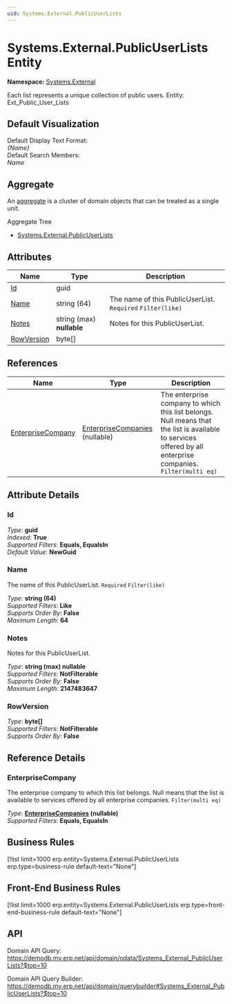 ```yaml
---
uid: Systems.External.PublicUserLists
---
```

# Systems.External.PublicUserLists Entity

**Namespace:** [Systems.External](Systems.External.md)  

Each list represents a unique collection of public users. Entity: Ext_Public_User_Lists

## Default Visualization
Default Display Text Format:  
_{Name}_  
Default Search Members:  
_Name_  

## Aggregate
An [aggregate](https://docs.erp.net/tech/advanced/concepts/aggregates.html) is a cluster of domain objects that can be treated as a single unit.  

Aggregate Tree  
* [Systems.External.PublicUserLists](Systems.External.PublicUserLists.md)  

## Attributes

| Name | Type | Description |
| ---- | ---- | --- |
| [Id](Systems.External.PublicUserLists.md#id) | guid |  
| [Name](Systems.External.PublicUserLists.md#name) | string (64) | The name of this PublicUserList. `Required` `Filter(like)` 
| [Notes](Systems.External.PublicUserLists.md#notes) | string (max) __nullable__ | Notes for this PublicUserList. 
| [RowVersion](Systems.External.PublicUserLists.md#rowversion) | byte[] |  

## References

| Name | Type | Description |
| ---- | ---- | --- |
| [EnterpriseCompany](Systems.External.PublicUserLists.md#enterprisecompany) | [EnterpriseCompanies](General.EnterpriseCompanies.md) (nullable) | The enterprise company to which this list belongs. Null means that the list is available to services offered by all enterprise companies. `Filter(multi eq)` |


## Attribute Details

### Id

_Type_: **guid**  
_Indexed_: **True**  
_Supported Filters_: **Equals, EqualsIn**  
_Default Value_: **NewGuid**  

### Name

The name of this PublicUserList. `Required` `Filter(like)`

_Type_: **string (64)**  
_Supported Filters_: **Like**  
_Supports Order By_: **False**  
_Maximum Length_: **64**  

### Notes

Notes for this PublicUserList.

_Type_: **string (max) __nullable__**  
_Supported Filters_: **NotFilterable**  
_Supports Order By_: **False**  
_Maximum Length_: **2147483647**  

### RowVersion

_Type_: **byte[]**  
_Supported Filters_: **NotFilterable**  
_Supports Order By_: **False**  


## Reference Details

### EnterpriseCompany

The enterprise company to which this list belongs. Null means that the list is available to services offered by all enterprise companies. `Filter(multi eq)`

_Type_: **[EnterpriseCompanies](General.EnterpriseCompanies.md) (nullable)**  
_Supported Filters_: **Equals, EqualsIn**  



## Business Rules

[!list limit=1000 erp.entity=Systems.External.PublicUserLists erp.type=business-rule default-text="None"]

## Front-End Business Rules

[!list limit=1000 erp.entity=Systems.External.PublicUserLists erp.type=front-end-business-rule default-text="None"]

## API

Domain API Query:
<https://demodb.my.erp.net/api/domain/odata/Systems_External_PublicUserLists?$top=10>

Domain API Query Builder:
<https://demodb.my.erp.net/api/domain/querybuilder#Systems_External_PublicUserLists?$top=10>

